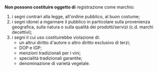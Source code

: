 **Non possono costituire oggetto di** registrazione come marchio:
1. i segni contrari alla legge, all'ordine pubblico, al buon costume;
2. i segni idonei a ingannare il pubblico in particolare sulla provenienza geografica, sulla natura o sulla qualità dei prodotti/servizi (c.d. marchi decettivi);
3. i segni il cui uso costituirebbe violazione di:
	- un altrui diritto d'autore o altro diritto esclusivo di terzi;
	- DOP e IGP;
	- menzioni tradizionali per i vini;
	- specialità tradizionali garantite;
	- denominazione di varietà vegetale.